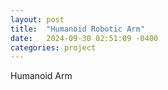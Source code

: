 ```yaml
---
layout: post
title:  "Humanoid Robotic Arm"
date:   2024-09-30 02:51:09 -0400
categories: project
---
```

Humanoid Arm